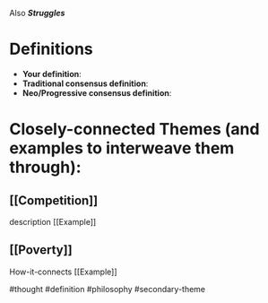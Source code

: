 Also ***Struggles***

# Definitions
- **Your definition**:
- **Traditional consensus definition**:
- **Neo/Progressive consensus definition**:

# Closely-connected Themes (and examples to interweave them through):

## [[Competition]]
description
[[Example]]

## [[Poverty]]
How-it-connects
[[Example]]


#thought #definition #philosophy #secondary-theme













